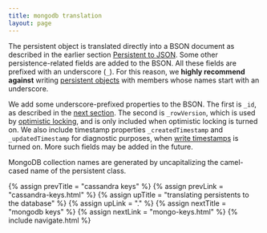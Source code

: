 ```yaml
---
title: mongodb translation
layout: page
---
```


The persistent object is translated directly into a BSON document as
described in the earlier section [Persistent to JSON](json.html). Some
other persistence-related fields are added to the BSON. All these
fields are prefixed with an underscore (`_`). For this reason, we
**highly recommend against** writing [persistent
objects](../persistent) with members whose names start with an
underscore.

We add some underscore-prefixed properties to the BSON. The first is
`_id`, as described in the [next section](mongo-keys.html). The second
is `_rowVersion`, which is used by [optimistic
locking](../context/opt-lock.html), and is only included when
optimistic locking is turned on. We also include timestamp properties
`_createdTimestamp` and `_updatedTimestamp` for diagnostic purposes,
when [write timestamps](../context/write-timestamps.html) is turned on.
More such fields may be added in the future.

MongoDB collection names are generated by uncapitalizing the camel-cased name of the persistent
class.

{% assign prevTitle = "cassandra keys" %}
{% assign prevLink  = "cassandra-keys.html" %}
{% assign upTitle   = "translating persistents to the database" %}
{% assign upLink    = "." %}
{% assign nextTitle = "mongodb keys" %}
{% assign nextLink  = "mongo-keys.html" %}
{% include navigate.html %}
